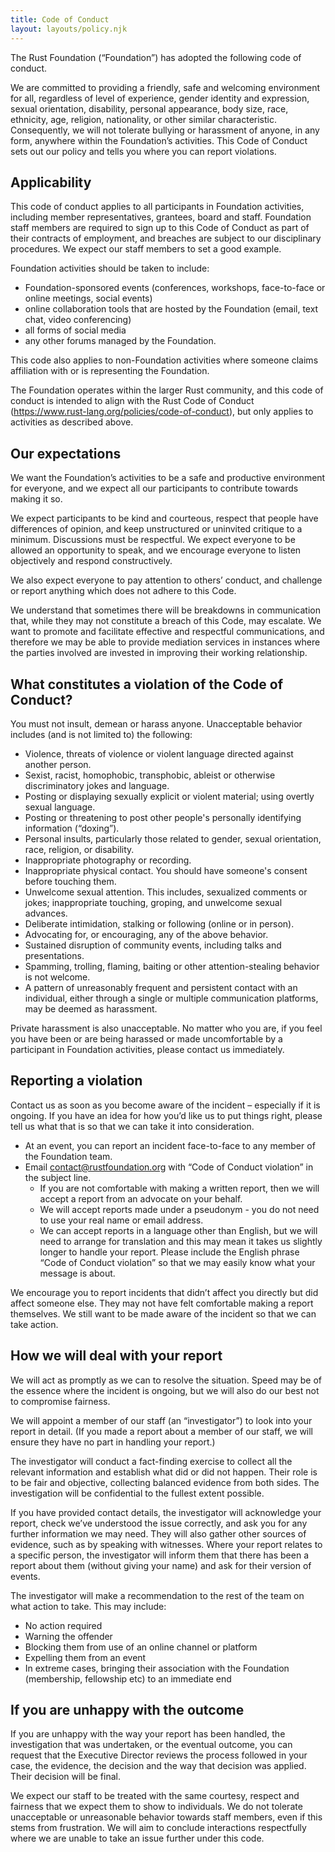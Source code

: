 ```yaml
---
title: Code of Conduct
layout: layouts/policy.njk
---
```


The Rust Foundation (“Foundation”) has adopted the following code of conduct.

We are committed to providing a friendly, safe and welcoming environment for all, regardless of level of experience, gender identity and expression, sexual orientation, disability, personal appearance, body size, race, ethnicity, age, religion, nationality, or other similar characteristic. Consequently, we will not tolerate bullying or harassment of anyone, in any form, anywhere within the Foundation’s activities. This Code of Conduct sets out our policy and tells you where you can report violations.

## Applicability

This code of conduct applies to all participants in Foundation activities, including member representatives, grantees, board and staff. Foundation staff members are required to sign up to this Code of Conduct as part of their contracts of employment, and breaches are subject to our disciplinary procedures. We expect our staff members to set a good example.

Foundation activities should be taken to include:

* Foundation-sponsored events (conferences, workshops, face-to-face or online meetings, social events)
* online collaboration tools that are hosted by the Foundation (email, text chat, video conferencing)
* all forms of social media
* any other forums managed by the Foundation.

This code also applies to non-Foundation activities where someone claims affiliation with or is representing the Foundation.

The Foundation operates within the larger Rust community, and this code of conduct is intended to align with the Rust Code of Conduct (https://www.rust-lang.org/policies/code-of-conduct), but only applies to activities as described above.

## Our expectations

We want the Foundation’s activities to be a safe and productive environment for everyone, and we expect all our participants to contribute towards making it so.

We expect participants to be kind and courteous, respect that people have differences of opinion, and keep unstructured or uninvited critique to a minimum. Discussions must be respectful. We expect everyone to be allowed an opportunity to speak, and we encourage everyone to listen objectively and respond constructively.

We also expect everyone to pay attention to others’ conduct, and challenge or report anything which does not adhere to this Code.

We understand that sometimes there will be breakdowns in communication that, while they may not constitute a breach of this Code, may escalate. We want to promote and facilitate effective and respectful communications, and therefore we may be able to provide mediation services in instances where the parties involved are invested in improving their working relationship.

## What constitutes a violation of the Code of Conduct?

You must not insult, demean or harass anyone. Unacceptable behavior includes (and is not limited to) the following:

* Violence, threats of violence or violent language directed against another person.
* Sexist, racist, homophobic, transphobic, ableist or otherwise discriminatory jokes and language.
* Posting or displaying sexually explicit or violent material; using overtly sexual language.
* Posting or threatening to post other people's personally identifying information (“doxing”).
* Personal insults, particularly those related to gender, sexual orientation, race, religion, or disability.
* Inappropriate photography or recording.
* Inappropriate physical contact. You should have someone's consent before touching them.
* Unwelcome sexual attention. This includes, sexualized comments or jokes; inappropriate touching, groping, and unwelcome sexual advances.
* Deliberate intimidation, stalking or following (online or in person).
* Advocating for, or encouraging, any of the above behavior.
* Sustained disruption of community events, including talks and presentations.
* Spamming, trolling, flaming, baiting or other attention-stealing behavior is not welcome.
* A pattern of unreasonably frequent and persistent contact with an individual, either through a single or multiple communication platforms, may be deemed as harassment.

Private harassment is also unacceptable. No matter who you are, if you feel you have been or are being harassed or made uncomfortable by a participant in Foundation activities, please contact us immediately.

## Reporting a violation

Contact us as soon as you become aware of the incident – especially if it is ongoing. If you have an idea for how you’d like us to put things right, please tell us what that is so that we can take it into consideration.

* At an event, you can report an incident face-to-face to any member of the Foundation team.
* Email contact@rustfoundation.org with “Code of Conduct violation” in the subject line.
  * If you are not comfortable with making a written report, then we will accept a report from an advocate on your behalf.
  * We will accept reports made under a pseudonym - you do not need to use your real name or email address.
  * We can accept reports in a language other than English, but we will need to arrange for translation and this may mean it takes us slightly longer to handle your report. Please include the English phrase “Code of Conduct violation” so that we may easily know what your message is about.

We encourage you to report incidents that didn’t affect you directly but did affect someone else. They may not have felt comfortable making a report themselves. We still want to be made aware of the incident so that we can take action.

## How we will deal with your report

We will act as promptly as we can to resolve the situation. Speed may be of the essence where the incident is ongoing, but we will also do our best not to compromise fairness.

We will appoint a member of our staff (an “investigator”) to look into your report in detail. (If you made a report about a member of our staff, we will ensure they have no part in handling your report.)

The investigator will conduct a fact-finding exercise to collect all the relevant information and establish what did or did not happen. Their role is to be fair and objective, collecting balanced evidence from both sides. The investigation will be confidential to the fullest extent possible.

If you have provided contact details, the investigator will acknowledge your report, check we’ve understood the issue correctly, and ask you for any further information we may need. They will also gather other sources of evidence, such as by speaking with witnesses. Where your report relates to a specific person, the investigator will inform them that there has been a report about them (without giving your name) and ask for their version of events.

The investigator will make a recommendation to the rest of the team on what action to take. This may include:

* No action required
* Warning the offender
* Blocking them from use of an online channel or platform
* Expelling them from an event
* In extreme cases, bringing their association with the Foundation (membership, fellowship etc) to an immediate end

## If you are unhappy with the outcome

If you are unhappy with the way your report has been handled, the investigation that was undertaken, or the eventual outcome, you can request that the Executive Director reviews the process followed in your case, the evidence, the decision and the way that decision was applied. Their decision will be final.

We expect our staff to be treated with the same courtesy, respect and fairness that we expect them to show to individuals. We do not tolerate unacceptable or unreasonable behavior towards staff members, even if this stems from frustration. We will aim to conclude interactions respectfully where we are unable to take an issue further under this code.
